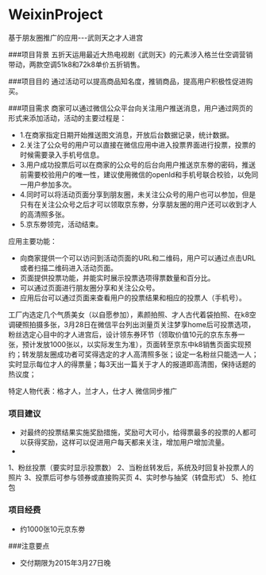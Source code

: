 # WeixinProject
基于朋友圈推广的应用---武则天之才人进宫

###项目背景
五折天运用最近大热电视剧《武则天》的元素涉入格兰仕空调营销带动，两款空调51k8和72k8单价五折销售。

###项目目的
通过活动可以提高商品知名度，推销商品，提高用户积极性促进购买。


###项目需求
商家可以通过微信公众平台向关注用户推送消息，用户通过网页的形式来添加活动，活动的主要过程是：
* 1.在商家指定日期开始推送图文消息，开放后台数据记录，统计数据。
* 2.关注了公众号的用户可以直接在微信应用中进入投票界面进行投票，投票的时候需要录入手机号信息。
* 3.用户成功投票后可以在商家的公众号的后台向用户推送京东劵的密码，推送前需要校验用户的唯一性，建议使用微信的openId和手机号联合校验，以免同一用户参加多次。
* 4.同时可以将活动页面分享到朋友圈，未关注公众号的用户也可以参加，但是只有在关注公众号之后才可以领取京东劵，分享朋友圈的用户还可以收到才人的高清照多张。
* 5.京东劵领完，活动结束。

应用主要功能：
* 向商家提供一个可以访问到活动页面的URL和二维码，用户可以通过点击URL或者扫描二维码进入活动页面。
* 页面提供投票功能，并能实时展示投票选项得票数量和百分比。
* 可以通过页面进行朋友圈分享和关注公众号。
* 应用后台可以通过页面来查看用户的投票结果和相应的投票人（手机号）。


工厂内选定几个气质美女（以自愿参加），素颜拍照、才人古代着袋拍照、在k8空调硬照拍摄多张，3月28日在微信平台列出浏量页关注梦享home后可投票选项，粉丝选定心目中的才人进宫后，设计领东券环节（领取价值10元的京东东券一张，预计发放1000张以，以实际发生为准），页面转至京东中k8销售页面实现预约；转发朋友圈成功者可奖得选定的才人高清照多张；设定一名粉丝只能选一人；实时显示每位才人的得票量；每3天出一篇关于才人的报道即高清图，保持话题的热议度；

特定人物代表：格才人，兰才人，仕才人 
微信同步推广
### 项目建议
* 对最终的投票结果实施奖励措施，奖励可大可小，给得票最多的投票的人都可以获得奖励，这样可以促进用户每天都来关注，增加用户增加流量。
* 
1、粉丝投票（要实时显示投票数） 2、当粉丝转发后，系统及时回复补投票人的照片
3、投票后可参与领券或直接购买页 
4、实时参与抽奖（转盘形式） 5、抢红包 

### 项目经费
* 约1000张10元京东劵

###注意要点
* 交付期限为2015年3月27日晚
